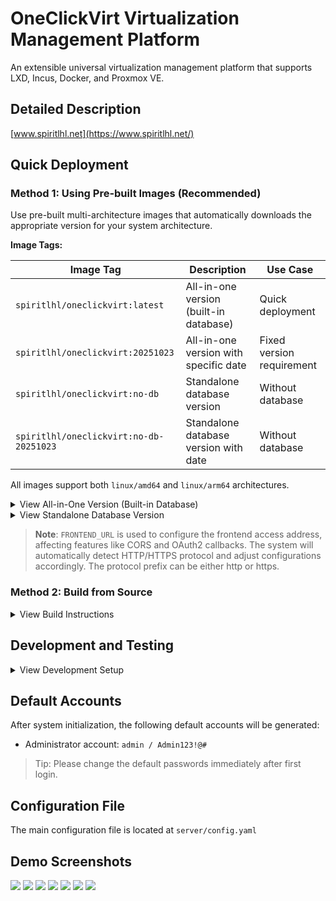 # OneClickVirt Virtualization Management Platform

An extensible universal virtualization management platform that supports LXD, Incus, Docker, and Proxmox VE.

## Detailed Description

[www.spiritlhl.net](https://www.spiritlhl.net/)

## Quick Deployment

### Method 1: Using Pre-built Images (Recommended)

Use pre-built multi-architecture images that automatically downloads the appropriate version for your system architecture.

**Image Tags:**

| Image Tag | Description | Use Case |
|-----------|-------------|----------|
| `spiritlhl/oneclickvirt:latest` | All-in-one version (built-in database) | Quick deployment |
| `spiritlhl/oneclickvirt:20251023` | All-in-one version with specific date | Fixed version requirement |
| `spiritlhl/oneclickvirt:no-db` | Standalone database version | Without database |
| `spiritlhl/oneclickvirt:no-db-20251023` | Standalone database version with date | Without database |

All images support both `linux/amd64` and `linux/arm64` architectures.

<details>
<summary>View All-in-One Version (Built-in Database)</summary>

**Basic Usage (without domain configuration):**

```bash
docker run -d \
  --name oneclickvirt \
  -p 80:80 \
  -v oneclickvirt-data:/var/lib/mysql \
  -v oneclickvirt-storage:/app/storage \
  --restart unless-stopped \
  spiritlhl/oneclickvirt:latest
```

**Configure Domain Access:**

If you need to configure a domain, set the `FRONTEND_URL` environment variable:

```bash
docker run -d \
  --name oneclickvirt \
  -p 80:80 \
  -e FRONTEND_URL="https://your-domain.com" \
  -v oneclickvirt-data:/var/lib/mysql \
  -v oneclickvirt-storage:/app/storage \
  --restart unless-stopped \
  spiritlhl/oneclickvirt:latest
```

Or using GitHub Container Registry:

```bash
docker run -d \
  --name oneclickvirt \
  -p 80:80 \
  -e FRONTEND_URL="https://your-domain.com" \
  -v oneclickvirt-data:/var/lib/mysql \
  -v oneclickvirt-storage:/app/storage \
  --restart unless-stopped \
  ghcr.io/oneclickvirt/oneclickvirt:latest
```

</details>

<details>
<summary>View Standalone Database Version</summary>

Use external database for smaller image size and faster startup:

```bash
docker run -d \
  --name oneclickvirt \
  -p 80:80 \
  -e FRONTEND_URL="https://your-domain.com" \
  -e DB_HOST="your-mysql-host" \
  -e DB_PORT="3306" \
  -e DB_NAME="oneclickvirt" \
  -e DB_USER="root" \
  -e DB_PASSWORD="your-password" \
  -v oneclickvirt-storage:/app/storage \
  --restart unless-stopped \
  spiritlhl/oneclickvirt:no-db
```

**Environment Variables:**
- `FRONTEND_URL`: Frontend access URL (required, supports http/https)
- `DB_HOST`: Database host address
- `DB_PORT`: Database port (default 3306)
- `DB_NAME`: Database name
- `DB_USER`: Database username
- `DB_PASSWORD`: Database password

</details>

> **Note**: `FRONTEND_URL` is used to configure the frontend access address, affecting features like CORS and OAuth2 callbacks. The system will automatically detect HTTP/HTTPS protocol and adjust configurations accordingly. The protocol prefix can be either http or https.

### Method 2: Build from Source

<details>
<summary>View Build Instructions</summary>

If you need to modify the source code or build custom images:

**All-in-One Version (Built-in Database):**

```bash
git clone https://github.com/oneclickvirt/oneclickvirt.git
cd oneclickvirt
docker build -t oneclickvirt .
docker run -d \
  --name oneclickvirt \
  -p 80:80 \
  -v oneclickvirt-data:/var/lib/mysql \
  -v oneclickvirt-storage:/app/storage \
  --restart unless-stopped \
  oneclickvirt
```

**Standalone Database Version:**

```bash
git clone https://github.com/oneclickvirt/oneclickvirt.git
cd oneclickvirt
docker build -f Dockerfile.no-db -t oneclickvirt:no-db .
docker run -d \
  --name oneclickvirt \
  -p 80:80 \
  -e FRONTEND_URL="https://your-domain.com" \
  -e DB_HOST="your-mysql-host" \
  -e DB_PORT="3306" \
  -e DB_NAME="oneclickvirt" \
  -e DB_USER="root" \
  -e DB_PASSWORD="your-password" \
  -v oneclickvirt-storage:/app/storage \
  --restart unless-stopped \
  oneclickvirt:no-db
```

</details>

## Development and Testing

<details>
<summary>View Development Setup</summary>

### Environment Requirements

* Go 1.24.5
* Node.js 22+
* MySQL 5.7+
* npm or yarn

### Environment Deployment

1. Build frontend
```bash
cd web
npm i
npm run serve
```

2. Build backend
```bash
cd server
go mod tidy
go run main.go
```

3. In development mode, there's no need to proxy the backend, as Vite already includes backend proxy requests.

4. Create an empty database named `oneclickvirt` in MySQL, and record the corresponding account and password.

5. Access the frontend address, which will automatically redirect to the initialization interface. Fill in the database information and related details, then click initialize.

6. After completing initialization, it will automatically redirect to the homepage, and you can start development and testing.

### Local Development

* Frontend: [http://localhost:8080](http://localhost:8080)
* Backend API: [http://localhost:8888](http://localhost:8888)
* API Documentation: [http://localhost:8888/swagger/index.html](http://localhost:8888/swagger/index.html)

</details>

## Default Accounts

After system initialization, the following default accounts will be generated:

* Administrator account: `admin / Admin123!@#`

> Tip: Please change the default passwords immediately after first login.

## Configuration File

The main configuration file is located at `server/config.yaml`

## Demo Screenshots

![](./.back/1.png)
![](./.back/2.png)
![](./.back/3.png)
![](./.back/4.png)
![](./.back/5.png)
![](./.back/6.png)
![](./.back/7.png)